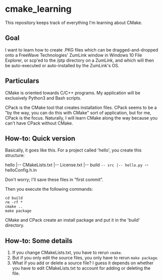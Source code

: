 # cmake_learning

This repository keeps track of everything I'm learning about CMake. 

## Goal

I want to learn how to create .PKG files which can be dragged-and-dropped 
onto a FreeWave Technologies' ZumLink window in Windows 10 File Explorer,
or scp'ed to the /ptp directory on a ZumLink, and which will then be 
auto-executed or auto-installed by the ZumLink's OS.

## Particulars

CMake is oriented towards C/C++ programs. My application will be 
exclusively Python3 and Bash scripts. 

CPack is the CMake tool that creates installation files. CPack seems to
be a "by the way, you can do this with CMake" sort of application, but
for me, CPack is the focus. Naturally, I will learn CMake along the way
because you can't have CPack without CMake.

## How-to: Quick version

Basically, it goes like this. For a project called 'hello', you create
this structure:

hello
|-- CMakeLists.txt
|-- License.txt
|-- build
`-- src
    |-- hello.py
    `-- helloConfig.h.in

Don't worry; I'll save these files in "first commit". 

Then you execute the following commands:
```
cd build
rm -rf *
cmake ..
make package
```

CMake and CPack create an install package and put it in the 'build'
directory.

## How-to: Some details

1. If you change CMakeLists.txt, you have to rerun `cmake`.
2. But if you only edit the source files, you only have to rerun 
  `make package`.
3. What if you add or delete a source file? I guess it depends on whether
  you have to edit CMakeLists.txt to account for adding or deleting the file.
